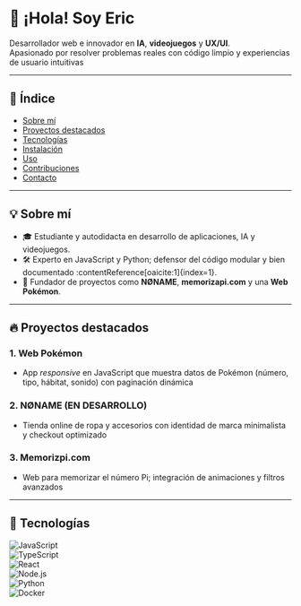 # 👋 ¡Hola! Soy **Eric**  

Desarrollador web e innovador en **IA**, **videojuegos** y **UX/UI**.  
Apasionado por resolver problemas reales con código limpio y experiencias de usuario intuitivas

---

## 📑 Índice

- [Sobre mí](#sobre-mí)  
- [Proyectos destacados](#proyectos-destacados)  
- [Tecnologías](#tecnologías)  
- [Instalación](#instalación)  
- [Uso](#uso)  
- [Contribuciones](#contribuciones)  
- [Contacto](#contacto)  

---

## 💡 Sobre mí

- 🎓 Estudiante y autodidacta en desarrollo de aplicaciones, IA y videojuegos.  
- 🛠️ Experto en JavaScript y Python; defensor del código modular y bien documentado :contentReference[oaicite:1]{index=1}.  
- 🚀 Fundador de proyectos como **NØNAME**, **memorizapi.com** y una **Web Pokémon**.  

---

## 🔥 Proyectos destacados

### 1. Web Pokémon  
- App _responsive_ en JavaScript que muestra datos de Pokémon (número, tipo, hábitat, sonido) con paginación dinámica 

### 2. NØNAME  (EN DESARROLLO)
- Tienda online de ropa y accesorios con identidad de marca minimalista y checkout optimizado 

### 3. Memorizpi.com  
- Web para memorizar el número Pi; integración de animaciones y filtros avanzados 

---

## 🧰 Tecnologías

![JavaScript](https://img.shields.io/badge/JavaScript-F7DF1E?style=flat&logo=javascript&logoColor=black)  
![TypeScript](https://img.shields.io/badge/TypeScript-3178C6?style=flat&logo=typescript&logoColor=white)  
![React](https://img.shields.io/badge/React-20232A?style=flat&logo=react&logoColor=61DAFB)  
![Node.js](https://img.shields.io/badge/Node.js-339933?style=flat&logo=node.js&logoColor=white)  
![Python](https://img.shields.io/badge/Python-3776AB?style=flat&logo=python&logoColor=white)  
![Docker](https://img.shields.io/badge/Docker-2496ED?style=flat&logo=docker&logoColor=white)
